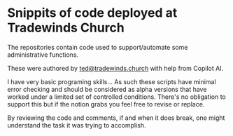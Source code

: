 # Snippits of code deployed at Tradewinds Church

The repositories contain code used to support/automate some administrative functions.

These were authored by ted@tradewinds.church with help from Copilot AI.

I have very basic programing skills... As such these scripts have minimal error checking and should be considered as alpha versions that have worked under a limited set of controlled conditions. There's no obligation to support this but if the notion grabs you feel free to revise or replace. 

By reviewing the code and comments, if and when it does break, one might understand the task it was trying to accomplish.

<!--

**Here are some ideas to get you started:**

🙋‍♀️ A short introduction - what is your organization all about?
🌈 Contribution guidelines - how can the community get involved?
👩‍💻 Useful resources - where can the community find your docs? Is there anything else the community should know?
🍿 Fun facts - what does your team eat for breakfast?
🧙 Remember, you can do mighty things with the power of [Markdown](https://docs.github.com/github/writing-on-github/getting-started-with-writing-and-formatting-on-github/basic-writing-and-formatting-syntax)
-->
